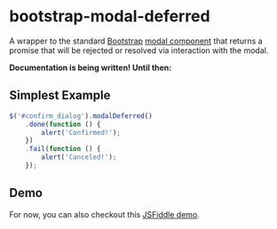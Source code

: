 # bootstrap-modal-deferred
A wrapper to the standard [Bootstrap](http://getbootstrap.com) [modal component](http://getbootstrap.com/javascript/#modals) that returns a promise that will be rejected or resolved via interaction with the modal.

**Documentation is being written! Until then:**

## Simplest Example
````javascript
$('#confirm_dialog').modalDeferred()
	.done(function () {
		alert('Confirmed!');
	})
	.fail(function () {
		alert('Canceled!');
	});
````

## Demo
For now, you can also checkout this [JSFiddle demo](https://jsfiddle.net/JAAulde/4cbL8jqr/).
